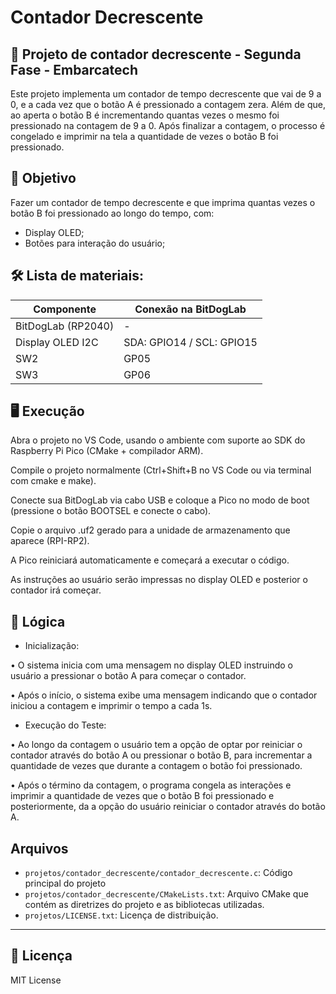 # Contador Decrescente

## 📝 Projeto de contador decrescente - Segunda Fase - Embarcatech
Este projeto implementa um contador de tempo decrescente que vai de 9 a 0, e a cada vez que o botão A é pressionado a contagem zera. Além de que, ao aperta o botão B é incrementando quantas vezes o mesmo foi pressionado na contagem de 9 a 0. Após finalizar a contagem, o processo é congelado e imprimir na tela a quantidade de vezes o botão B foi pressionado. 

## 🎯 Objetivo
Fazer um contador de tempo decrescente e que imprima quantas vezes o botão B foi pressionado ao longo do tempo, com:
- Display OLED;
- Botões para interação do usuário; 

## 🛠️ Lista de materiais: 

| Componente           | Conexão na BitDogLab |
|----------------------|----------------------|
| BitDogLab (RP2040)   | -                    |
| Display OLED I2C     | SDA: GPIO14 / SCL: GPIO15 |
| SW2                  | GP05                 |
| SW3                  | GP06                 |


## 🖥️ Execução
Abra o projeto no VS Code, usando o ambiente com suporte ao SDK do Raspberry Pi Pico (CMake + compilador ARM).


Compile o projeto normalmente (Ctrl+Shift+B no VS Code ou via terminal com cmake e make).


Conecte sua BitDogLab via cabo USB e coloque a Pico no modo de boot (pressione o botão BOOTSEL e conecte o cabo).


Copie o arquivo .uf2 gerado para a unidade de armazenamento que aparece (RPI-RP2).


A Pico reiniciará automaticamente e começará a executar o código.


As instruções ao usuário serão impressas no display OLED e posterior o contador irá começar.

## 🚀 Lógica

- Inicialização:  

• O sistema inicia com uma mensagem no display OLED instruindo o usuário a 
pressionar o botão A para começar o contador. 

• Após o início, o sistema exibe uma mensagem indicando que o contador iniciou a contagem e imprimir o tempo a cada 1s. 

- Execução do Teste: 

• Ao longo da contagem o usuário tem a opção de optar por reiniciar o contador através do botão A 
ou pressionar o botão B, para incrementar a quantidade de vezes que durante a contagem o botão
foi pressionado.  

• Após o término da contagem, o programa congela as interações e imprimir a quantidade de vezes
que o botão B foi pressionado e posteriormente, da a opção do usuário reiniciar o contador
através do botão A. 

##  Arquivos
- `projetos/contador_decrescente/contador_decrescente.c`: Código principal do projeto
- `projetos/contador_decrescente/CMakeLists.txt`: Arquivo CMake que contém as diretrizes do projeto e as bibliotecas utilizadas. 
- `projetos/LICENSE.txt`: Licença de distribuição. 


---
## 📜 Licença
MIT License
